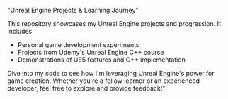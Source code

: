 "Unreal Engine Projects & Learning Journey"

This repository showcases my Unreal Engine projects and progression. It includes:

- Personal game development experiments
- Projects from Udemy's Unreal Engine C++ course
- Demonstrations of UE5 features and C++ implementation

Dive into my code to see how I'm leveraging Unreal Engine's power for game creation. Whether you're a fellow learner or an experienced developer, feel free to explore and provide feedback!"

